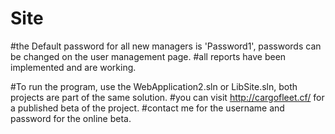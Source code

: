 # Site
#the Default password for all new managers is 'Password1', passwords can be changed on the user management page.
#all reports have been implemented and are working.

#To run the program, use the WebApplication2.sln or LibSite.sln, both projects are part of the same solution.
#you can visit http://cargofleet.cf/ for a published beta of the project.
#contact me for the username and password for the online beta.
